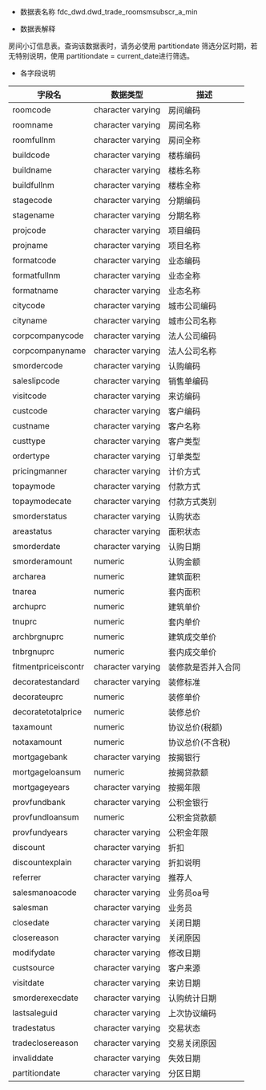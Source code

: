 - 数据表名称
fdc_dwd.dwd_trade_roomsmsubscr_a_min

- 数据表解释

房间小订信息表。查询该数据表时，请务必使用 partitiondate 筛选分区时期，若无特别说明，使用 partitiondate = current_date进行筛选。

- 各字段说明

| 字段名              | 数据类型           | 描述               |
| ------------------- | ------------------ | ------------------ |
| roomcode            | character  varying | 房间编码           |
| roomname            | character  varying | 房间名称           |
| roomfullnm          | character  varying | 房间全称           |
| buildcode           | character  varying | 楼栋编码           |
| buildname           | character  varying | 楼栋名称           |
| buildfullnm         | character  varying | 楼栋全称           |
| stagecode           | character  varying | 分期编码           |
| stagename           | character  varying | 分期名称           |
| projcode            | character  varying | 项目编码           |
| projname            | character  varying | 项目名称           |
| formatcode          | character  varying | 业态编码           |
| formatfullnm        | character  varying | 业态全称           |
| formatname          | character  varying | 业态名称           |
| citycode            | character  varying | 城市公司编码       |
| cityname            | character  varying | 城市公司名称       |
| corpcompanycode     | character  varying | 法人公司编码       |
| corpcompanyname     | character  varying | 法人公司名称       |
| smordercode         | character  varying | 认购编码           |
| saleslipcode        | character  varying | 销售单编码         |
| visitcode           | character  varying | 来访编码           |
| custcode            | character  varying | 客户编码           |
| custname            | character  varying | 客户名称           |
| custtype            | character  varying | 客户类型           |
| ordertype           | character  varying | 订单类型           |
| pricingmanner       | character  varying | 计价方式           |
| topaymode           | character  varying | 付款方式           |
| topaymodecate       | character  varying | 付款方式类别       |
| smorderstatus       | character  varying | 认购状态           |
| areastatus          | character  varying | 面积状态           |
| smorderdate         | character  varying | 认购日期           |
| smorderamount       | numeric            | 认购金额           |
| archarea            | numeric            | 建筑面积           |
| tnarea              | numeric            | 套内面积           |
| archuprc            | numeric            | 建筑单价           |
| tnuprc              | numeric            | 套内单价           |
| archbrgnuprc        | numeric            | 建筑成交单价       |
| tnbrgnuprc          | numeric            | 套内成交单价       |
| fitmentpriceiscontr | character  varying | 装修款是否并入合同 |
| decoratestandard    | character  varying | 装修标准           |
| decorateuprc        | numeric            | 装修单价           |
| decoratetotalprice  | numeric            | 装修总价           |
| taxamount           | numeric            | 协议总价(税额)     |
| notaxamount         | numeric            | 协议总价(不含税)   |
| mortgagebank        | character  varying | 按揭银行           |
| mortgageloansum     | numeric            | 按揭贷款额         |
| mortgageyears       | character  varying | 按揭年限           |
| provfundbank        | character  varying | 公积金银行         |
| provfundloansum     | numeric            | 公积金贷款额       |
| provfundyears       | character  varying | 公积金年限         |
| discount            | character  varying | 折扣               |
| discountexplain     | character varying  | 折扣说明           |
| referrer            | character  varying | 推荐人             |
| salesmanoacode      | character  varying | 业务员oa号         |
| salesman            | character  varying | 业务员             |
| closedate           | character  varying | 关闭日期           |
| closereason         | character  varying | 关闭原因           |
| modifydate          | character  varying | 修改日期           |
| custsource          | character  varying | 客户来源           |
| visitdate           | character  varying | 来访日期           |
| smorderexecdate     | character  varying | 认购统计日期       |
| lastsaleguid        | character  varying | 上次协议编码       |
| tradestatus         | character  varying | 交易状态           |
| tradeclosereason    | character  varying | 交易关闭原因       |
| invaliddate         | character  varying | 失效日期           |
| partitiondate       | character  varying | 分区日期           |
